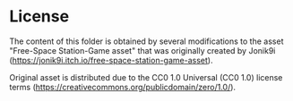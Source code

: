 ﻿# License

The content of this folder is obtained by
several modifications to the asset "Free-Space Station-Game asset"
that was originally created by Jonik9i (https://jonik9i.itch.io/free-space-station-game-asset).

Original asset is distributed due to the CC0 1.0 Universal (CC0 1.0) license terms (https://creativecommons.org/publicdomain/zero/1.0/).